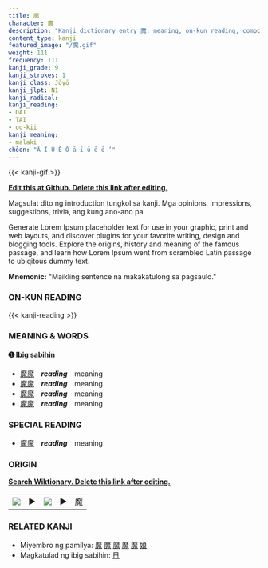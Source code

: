```yaml
---
title: 魔
character: 魔
description: "Kanji dictionary entry 魔: meaning, on-kun reading, compounds, origin, related kanji"
content_type: kanji
featured_image: "/魔.gif"
weight: 111
frequency: 111
kanji_grade: 9
kanji_strokes: 1
kanji_class: Jōyō
kanji_jlpt: N1
kanji_radical: 
kanji_reading: 
- DAI
- TAI
- oo-kii
kanji_meaning:
- malaki
chōon: "Ā Ī Ū Ē Ō ā ī ū ē ō ’"
---
```

[//]: # (Don't edit the line below. Kanji animated GIF code is automatically generated.)
{{< kanji-gif >}}

[//]: # (Edit below this line.)

**[Edit this at Github. Delete this link after editing.](https://github.com/tim0g/tim/tree/main/content/kanji/魔/index.md)**

Magsulat dito ng introduction tungkol sa kanji. Mga opinions, impressions, suggestions, trivia, ang kung ano-ano pa.

Generate Lorem Ipsum placeholder text for use in your graphic, print and web layouts, and discover plugins for your favorite writing, design and blogging tools. Explore the origins, history and meaning of the famous passage, and learn how Lorem Ipsum went from scrambled Latin passage to ubiqitous dummy text.
 
**Mnemonic:** "Maikling sentence na makakatulong sa pagsaulo."

### ON-KUN READING

[//]: # (Don't edit the line below. ON-KUN READING code is automatically generated.)
{{< kanji-reading >}}

### MEANING & WORDS

#### ➊ **Ibig sabihin**
  - [魔](../魔)[魔](../魔)　***reading***　meaning
  - [魔](../魔)[魔](../魔)　***reading***　meaning
  - [魔](../魔)[魔](../魔)　***reading***　meaning
  - [魔](../魔)[魔](../魔)　***reading***　meaning

### SPECIAL READING
  - [魔](../魔)[魔](../魔)　***reading***　meaning

### ORIGIN

**[Search Wiktionary. Delete this link after editing.](https://wiktionary.org/wiki/魔)**
<table class="kanji-table"><tr><td>
<img src="60px-魔-bronze.svg.png">
</td><td>▶</td><td>
<img src="60px-魔-oracle.svg.png">
</td><td>▶</td>
<td class="kanji-origin">魔</td>
</tr></table>

### RELATED KANJI
- Miyembro ng pamilya: [魔](../魔) [魔](../魔) [魔](../魔) [魔](../魔) [魔](../魔) [娘](../娘)
- Magkatulad ng ibig sabihin: [日](../日)
